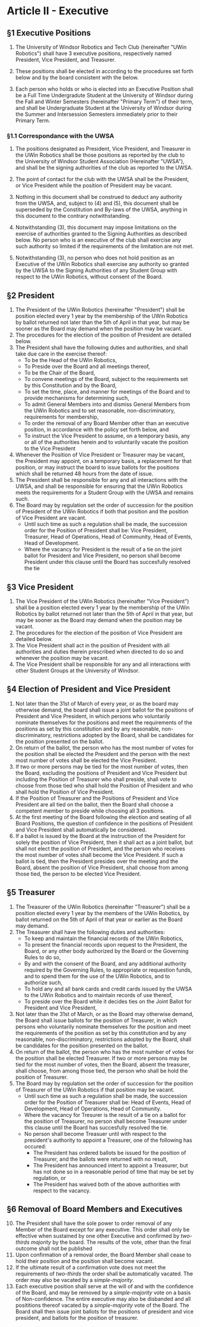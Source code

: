# Article II - Executive

## §1 Executive Positions

1. The University of Windsor Robotics and Tech Club (hereinafter "UWin Robotics") shall have 3 executive positions, respectively named President, Vice President, and Treasurer.

2. These positions shall be elected in according to the procedures set forth below and by the board consistent with the below. 

3. Each person who holds or who is elected into an Executive Position shall be a Full Time Undergradute Student at the University of Windsor during the Fall and Winter Semesters (hereinafter "Primary Term") of their term, and shall be Undergraduate Student at the University of Windsor during the Summer and Intersession Semesters immediately prior to their Primary Term.

### §1.1 Correspondance with the UWSA

1. The positions designated as President, Vice President, and Treasurer in the UWin Robotics shall be those positions as reported by the club to the University of Windsor Student Association (Hereinafter "UWSA"), and shall be the signing authorities of the club as reported to the UWSA.

2. The point of contact for the club with the UWSA shall be the President, or Vice President while the position of President may be vacant. 

3. Nothing in this document shall be construed to deduct any authority from the UWSA, and, subject to (4) and (5), this document shall be superseded by the Constitution and By-laws of the UWSA, anything in this document to the contrary notwithstanding. 

4. Notwithstanding (3), this document may impose limitations on the exercise of authorities granted to the Signing Authorities as described below. No person who is an executive of the club shall exercise any such authority so limited if the requirements of the limitation are not met.

5. Notwithstanding (3), no person who does not hold position as an Executive of the UWin Robotics shall exercise any authority so granted by the UWSA to the Signing Authorities of any Student Group with respect to the UWin Robotics, without consent of the Board.

## §2 President

1. The President of the UWin Robotics (hereinafter "President") shall be position elected every 1 year by the membership of the UWin Robotics by ballot returned not later than the 5th of April in that year, but may be sooner as the Board may demand when the position may be vacant. 
2. The procedures for the election of the position of President are detailed below.
3. The President shall have the following duties and authorities, and shall take due care in the exercise thereof:
    - To be the Head of the UWin Robotics,
    - To Preside over the Board and all meetings thereof,
    - To be the Chair of the Board,
    - To convene meetings of the Board, subject to the requirements set by this Constitution and by the Board,
    - To set the time, place, and manner for meetings of the Board and to provide mechanisms for determining such,
    - To admit General Members into and dismiss General Members from the UWin Robotics and to set reasonable, non-discriminatory, requirements for membership,
    - To order the removal of any Board Member other than an executive position, in accordance with the policy set forth below, and
    - To instruct the Vice President to assume, on a temporary basis, any or all of the authorities herein and to voluntarily vacate the position to the Vice President
4. Whenever the Position of Vice President or Treasurer may be vacant, the President may appoint, on a temporary basis, a replacement for that position, or may instruct the board to issue ballots for the positions which shall be returned 48 hours from the date of issue.
5. The President shall be responsible for any and all interactions with the UWSA, and shall be responsible for ensuring that the UWin Robotics meets the requirements for a Student Group with the UWSA and remains such.
6. The Board may by regulation set the order of succession for the position of President of the UWin Robotics if both that position and the position of Vice President are vacant.
    - Until such time as such a regulation shall be made, the succession order for the Position of President shall be: Vice President, Treasurer, Head of Operations, Head of Community, Head of Events, Head of Development.
    - Where the vacancy for President is the result of a tie on the joint ballot for President and Vice President, no person shall become President under this clause until the Board has succesfully resolved the tie

## §3 Vice President

1. The Vice President of the UWin Robotics (hereinafter "Vice President") shall be a position elected every 1 year by the membership of the UWin Robotics by ballot returned not later than the 5th of April in that year, but may be sooner as the Board may demand when the position may be vacant. 
2. The procedures for the election of the position of Vice President are detailed below.
3. The Vice President shall act in the position of President with all authorities and duties therein prescribed when directed to do so and whenever the position may be vacant. 
4. The Vice President shall be responsible for any and all interactions with other Student Groups at the University of Windsor.


## §4 Election of President and Vice President

1. Not later than the 31st of March of every year, or as the board may otherwise demand, the board shall issue a joint ballot for the positions of President and Vice President, in which persons who voluntarily nominate themselves for the positions and meet the requirements of the positions as set by this constitution and by any reasonable, non-discriminatory, restrictions adopted by the Board, shall be candidates for the position presented on the ballot. 
2. On return of the ballot, the person who has the most number of votes for the position shall be elected the President and the person with the next most number of votes shall be elected the Vice President. 
3. If two or more persons may be tied for the most number of votes, then the Board, excluding the positions of President and Vice President but including the Position of Treasurer who shall preside, shall vote to choose from those tied who shall hold the Position of President and who shall hold the Position of Vice President. 
4. If the Position of Treasurer and the Positions of President and Vice President are all tied on the ballot, then the Board shall choose a competent member to preside while choosing all 3 positions.
5. At the first meeting of the Board following the election and seating of all Board Positions, the question of confidence in the positions of President and Vice President shall automatically be considered.
6. If a ballot is issued by the Board at the instruction of the President for solely the position of Vice President, then it shall act as a joint ballot, but shall not elect the position of President, and the person who receives the most number of votes shall become the Vice President. If such a ballot is tied, then the President presides over the meeting and the Board, absent the position of Vice President, shall choose from among those tied, the person to be elected Vice President.


## §5 Treasurer


1. The Treasurer of the UWin Robotics (hereinafter "Treasurer") shall be a position elected every 1 year by the members of the UWin Robotics, by ballot returned on the 5th of April of that year or earlier as the Board may demand. 
2. The Treasurer shall have the following duties and authorities:
    - To keep and maintain the financial records of the UWin Robotics,
    - To present the financial records upon request to the President, the Board, or any other body authorized by the Board or the Governing Rules to do so,
    - By and with the consent of the Board, and any additional authority required by the Governing Rules, to appropriate or requestion funds, and to spend them for the use of the UWin Robotics, and to authorize such,
    - To hold any and all bank cards and credit cards issued by the UWSA to the UWin Robotics and to maintain records of use thereof,
    - To preside over the Board while it decides ties on the Joint Ballot for President and Vice President,
3. Not later than the 31st of March, or as the Board may otherwise demand, the Board shall issue ballots for the position of Treasurer, in which persons who voluntarily nominate themselves for the position and meet the requirements of the position as set by this constitution and by any reasonable, non-discriminatory, restrictions adopted by the Board, shall be candidates for the position presented on the ballot.
4. On return of the ballot, the person who has the most number of votes for the position shall be elected Treasurer. If two or more persons may be tied for the most number of votes, then the Board, absent the treasurer, shall choose, from among those tied, the person who shall be hold the position of Treasurer. 
5. The Board may by regulation set the order of succession for the position of Treasurer of the UWin Robotics if that position may be vacant.
    - Until such time as such a regulation shall be made, the succession order for the Position of Treasurer shall be: Head of Events, Head of Development, Head of Operations, Head of Community.
    - Where the vacancy for Tresurer is the result of a tie on a ballot for the position of Treasurer, no person shall become Treasurer under this clause until the Board has succesfully resolved the tie.
    - No person shall become Treasuer until with respect to the president's authority to appoint a Treasurer, one of the following has occured:
        - The President has ordered ballots be issued for the position of Treasurer, and the ballots were returned with no result,
        - The President has announced intent to appoint a Treasurer, but has not done so in a reasonable period of time that may be set by regulation, or
        - The President has waived both of the above authorities with respect to the vacancy.

## §6 Removal of Board Members and Executives

10. The President shall have the sole power to order removal of any Member of the Board except for any executive. This order shall only be effective when sustained by one other Executive and confirmed by *two-thirds majority* by the board. The results of the vote, other than the final outcome shall not be published
11. Upon confirmation of a removal order, the Board Member shall cease to hold their position and the position shall become vacant. 
12. If the ultimate result of a confirmation vote does not meet the requirements of *two-thirds* the order shall be automatically vacated. The order may also be vacated by a *simple-majority*. 
13. Each executive position shall serve at the will of and with the confidence of the Board, and may be removed by a *simple-majority* vote on a basis of Non-confidence. The entire executive may also be disbanded and all posititions thereof vacated by a *simple-majority* vote of the Board. The Board shall then issue joint ballots for the positions of president and vice president, and ballots for the position of treasurer. 
